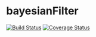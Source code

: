 # bayesianFilter

[![Build Status](https://travis-ci.com/JayWiz/bayesianFilter.svg?branch=master)](https://travis-ci.com/JayWiz/bayesianFilter)
[![Coverage Status](https://coveralls.io/repos/github/JayWiz/bayesianFilter/badge.svg?branch=master)](https://coveralls.io/github/JayWiz/bayesianFilter?branch=master)
